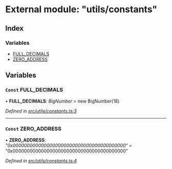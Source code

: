 # External module: "utils/constants"

## Index

### Variables

- [FULL_DECIMALS](_utils_constants_.md#const-full_decimals)
- [ZERO_ADDRESS](_utils_constants_.md#const-zero_address)

## Variables

### `Const` FULL_DECIMALS

• **FULL_DECIMALS**: _BigNumber_ = new BigNumber(18)

_Defined in [src/utils/constants.ts:3](https://github.com/PolymathNetwork/polymath-sdk/blob/d80c6e9/src/utils/constants.ts#L3)_

---

### `Const` ZERO_ADDRESS

• **ZERO_ADDRESS**: _"0x0000000000000000000000000000000000000000"_ = "0x0000000000000000000000000000000000000000"

_Defined in [src/utils/constants.ts:4](https://github.com/PolymathNetwork/polymath-sdk/blob/d80c6e9/src/utils/constants.ts#L4)_
